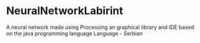 # NeuralNetworkLabirint
A neural network made using Processing an graphical library and IDE based on the java programming language 
Language - Serbian
